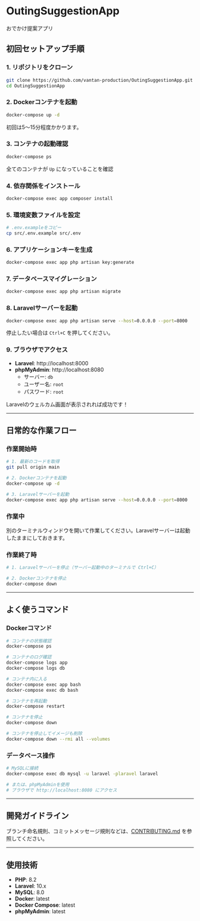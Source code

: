 # OutingSuggestionApp

おでかけ提案アプリ

## 初回セットアップ手順

### 1. リポジトリをクローン
```bash
git clone https://github.com/vantan-production/OutingSuggestionApp.git
cd OutingSuggestionApp
```

### 2. Dockerコンテナを起動
```bash
docker-compose up -d
```

初回は5〜15分程度かかります。

### 3. コンテナの起動確認
```bash
docker-compose ps
```

全てのコンテナが `Up` になっていることを確認

### 4. 依存関係をインストール
```bash
docker-compose exec app composer install
```

### 5. 環境変数ファイルを設定
```bash
# .env.exampleをコピー
cp src/.env.example src/.env
```

### 6. アプリケーションキーを生成
```bash
docker-compose exec app php artisan key:generate
```

### 7. データベースマイグレーション
```bash
docker-compose exec app php artisan migrate
```

### 8. Laravelサーバーを起動
```bash
docker-compose exec app php artisan serve --host=0.0.0.0 --port=8000
```

停止したい場合は `Ctrl+C` を押してください。

### 9. ブラウザでアクセス

- **Laravel**: http://localhost:8000
- **phpMyAdmin**: http://localhost:8080
  - サーバー: `db`
  - ユーザー名: `root`
  - パスワード: `root`

Laravelのウェルカム画面が表示されれば成功です！

---

## 日常的な作業フロー

### 作業開始時
```bash
# 1. 最新のコードを取得
git pull origin main

# 2. Dockerコンテナを起動
docker-compose up -d

# 3. Laravelサーバーを起動
docker-compose exec app php artisan serve --host=0.0.0.0 --port=8000
```

### 作業中

別のターミナルウィンドウを開いて作業してください。Laravelサーバーは起動したままにしておきます。

### 作業終了時
```bash
# 1. Laravelサーバーを停止（サーバー起動中のターミナルで Ctrl+C）

# 2. Dockerコンテナを停止
docker-compose down
```

---

## よく使うコマンド

### Dockerコマンド
```bash
# コンテナの状態確認
docker-compose ps

# コンテナのログ確認
docker-compose logs app
docker-compose logs db

# コンテナ内に入る
docker-compose exec app bash
docker-compose exec db bash

# コンテナを再起動
docker-compose restart

# コンテナを停止
docker-compose down

# コンテナを停止してイメージも削除
docker-compose down --rmi all --volumes
```

### データベース操作
```bash
# MySQLに接続
docker-compose exec db mysql -u laravel -plaravel laravel

# または、phpMyAdminを使用
# ブラウザで http://localhost:8080 にアクセス
```
---

## 開発ガイドライン

ブランチ命名規則、コミットメッセージ規則などは、[CONTRIBUTING.md](./CONTRIBUTING.md) を参照してください。

---

## 使用技術

- **PHP**: 8.2
- **Laravel**: 10.x
- **MySQL**: 8.0
- **Docker**: latest
- **Docker Compose**: latest
- **phpMyAdmin**: latest
